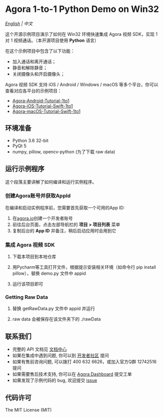 # Agora 1-to-1 Python Demo on Win32

*[English](README.md) | 中文*

这个开源示例项目演示了如何在 Win32 环境快速集成 Agora 视频 SDK，实现 1 对 1 视频通话。（本开源项目使用 **Python** 语言）

在这个示例项目中包含了以下功能：

- 加入通话和离开通话；
- 静音和解除静音；
- 关闭摄像头和开启摄像头；


Agora 视频 SDK 支持 iOS / Android / Windows / macOS 等多个平台，你可以查看对应各平台的示例项目：

- [Agora-Android-Tutorial-1to1](https://github.com/AgoraIO/Agora-Android-Tutorial-1to1)
- [Agora-iOS-Tutorial-Swift-1to1](https://github.com/AgoraIO/Agora-iOS-Tutorial-Swift-1to1)
- [Agora-macOS-Tutorial-Swift-1to1](https://github.com/AgoraIO/Agora-macOS-Tutorial-Swift-1to1)

## 环境准备

- Python 3.6 32-bit
- PyQt 5
- numpy, pillow, opencv-python (为了下载 raw data)

## 运行示例程序

这个段落主要讲解了如何编译和运行实例程序。

### 创建Agora账号并获取AppId

在编译和启动实例程序前，您需要首先获取一个可用的App ID:
1. 在[agora.io](https://dashboard.agora.io/signin/)创建一个开发者账号
2. 前往后台页面，点击左部导航栏的 **项目 > 项目列表** 菜单
3. 复制后台的 **App ID** 并备注，稍后启动应用时会用到它

### 集成 Agora 视频 SDK

1. 下载本项目到本地仓库

2. 用Pycharm等工具打开文件，根据提示安装相关环境（如命令行 pip install pillow），替换 demo.py 文件中 appid

3. 运行该项目即可

### Getting Raw Data

1. 替换 getRawData.py 文件中 appid 并运行

2. raw data 会被保存在该文件夹下的 ./rawData


## 联系我们

- 完整的 API 文档见 [文档中心](https://docs.agora.io/cn/)
- 如果在集成中遇到问题, 你可以到 [开发者社区](https://dev.agora.io/cn/) 提问
- 如果有售前咨询问题, 可以拨打 400 632 6626，或加入官方Q群 12742516 提问
- 如果需要售后技术支持, 你可以在 [Agora Dashboard](https://dashboard.agora.io) 提交工单
- 如果发现了示例代码的 bug, 欢迎提交 [issue](https://github.com/AgoraIO-Community/Agora-Python-SDK/issues)

## 代码许可

The MIT License (MIT)

